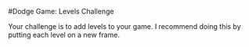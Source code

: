 #Dodge Game: Levels Challenge

Your challenge is to add levels to your game. I recommend doing this by putting each level on a new frame.
